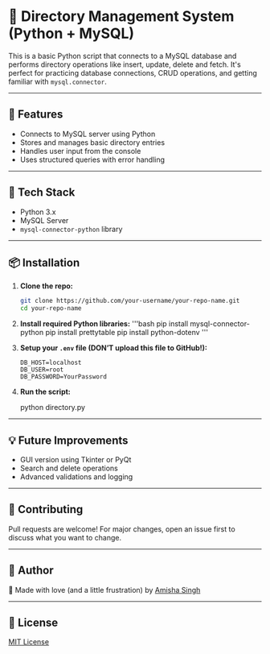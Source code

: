 # 📂 Directory Management System (Python + MySQL)

This is a basic Python script that connects to a MySQL database and performs directory operations like insert, update, delete and fetch. It's perfect for practicing database connections, CRUD operations, and getting familiar with `mysql.connector`.

---

## 🚀 Features

- Connects to MySQL server using Python
- Stores and manages basic directory entries
- Handles user input from the console
- Uses structured queries with error handling

---

## 🔧 Tech Stack

- Python 3.x
- MySQL Server
- `mysql-connector-python` library

---

## 📦 Installation

1. **Clone the repo:**
   ```bash
   git clone https://github.com/your-username/your-repo-name.git
   cd your-repo-name
   ```

2. **Install required Python libraries:**
   '''bash
   pip install mysql-connector-python
   pip install prettytable
   pip install python-dotenv
   '''
3. **Setup your `.env` file (DON’T upload this file to GitHub!):**
   ```env
   DB_HOST=localhost
   DB_USER=root
   DB_PASSWORD=YourPassword
   ```

4. **Run the script:**
 
   python directory.py


---

## 💡 Future Improvements

- GUI version using Tkinter or PyQt
- Search and delete operations
- Advanced validations and logging

---

## 🤝 Contributing

Pull requests are welcome! For major changes, open an issue first to discuss what you want to change.

---

## 🧠 Author

👑 Made with love (and a little frustration) by [Amisha Singh](https://github.com/21amY26)

---

## 🖤 License

[MIT License](LICENSE)
